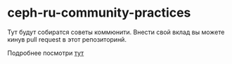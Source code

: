 # ceph-ru-community-practices

Тут будут собиратся советы коммюнити.
Внести свой вклад вы можете кинув pull request в этот репозиторинй.

Подробнее посмотри [тут](https://ceph.expert/community/about/rules)